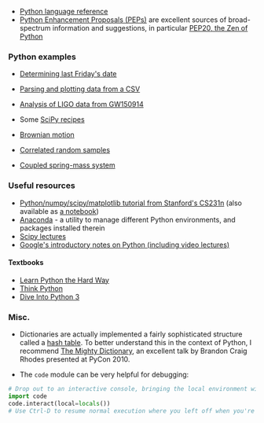 * [Python language reference](https://docs.python.org/2/reference/index.html)
* [Python Enhancement Proposals (PEPs)](https://www.python.org/dev/peps/) are excellent sources of broad-spectrum information and suggestions, in particular [PEP20, the Zen of Python](https://www.python.org/dev/peps/pep-0020/)
### Python examples

* [Determining last Friday's date](https://github.com/dabeaz/python-cookbook/blob/master/src/3/determining_last_fridays_date/example.py)
* [Parsing and plotting data from a CSV](https://github.com/jvns/pandas-cookbook/blob/master/cookbook/Chapter%201%20-%20Reading%20from%20a%20CSV.ipynb)

* [Analysis of LIGO data from GW150914](https://losc.ligo.org/s/events/GW150914/GW150914_tutorial.html)
* Some [SciPy recipes](http://scipy-cookbook.readthedocs.io/)
 * [Brownian motion](http://scipy-cookbook.readthedocs.io/items/BrownianMotion.html)
 * [Correlated random samples](http://scipy-cookbook.readthedocs.io/items/CorrelatedRandomSamples.html)
 * [Coupled spring-mass system](http://scipy-cookbook.readthedocs.io/items/CoupledSpringMassSystem.html)

### Useful resources
* [Python/numpy/scipy/matplotlib tutorial from Stanford's CS231n](http://cs231n.github.io/python-numpy-tutorial/) (also available as [a notebook](https://github.com/kuleshov/cs228-material/blob/master/tutorials/python/cs228-python-tutorial.ipynb))
* [Anaconda](https://www.continuum.io/downloads) - a utility to manage different Python environments, and packages installed therein
* [Scipy lectures](https://scipy-lectures.github.io/)
* [Google's introductory notes on Python (including video lectures)](https://developers.google.com/edu/python/introduction?pageId=105694254432924708823)

#### Textbooks
* [Learn Python the Hard Way](https://learnpythonthehardway.org/book/)
* [Think Python](http://greenteapress.com/wp/think-python/)
* [Dive Into Python 3](http://www.diveintopython3.net/)

### Misc.
* Dictionaries are actually implemented a fairly sophisticated structure called a [hash table](https://en.wikipedia.org/wiki/Hash_table).  To better understand this in the context of Python, I recommend [The Mighty Dictionary](https://www.youtube.com/watch?v=C4Kc8xzcA68), an excellent talk by Brandon Craig Rhodes presented at PyCon 2010.

* The `code` module can be very helpful for debugging:
```python
# Drop out to an interactive console, bringing the local environment with us.  Useful for inspecting variables, etc.
import code
code.interact(local=locals())
# Use Ctrl-D to resume normal execution where you left off when you're done!
```

